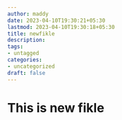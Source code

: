 ```yaml
---
author: maddy
date: 2023-04-10T19:30:21+05:30
lastmod: 2023-04-10T19:30:18+05:30
title: newfikle
description: 
tags:
- untagged
categories: 
- uncategorized
draft: false
---
```


# This is new fikle